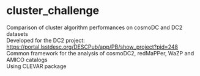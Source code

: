 # cluster_challenge
Comparison of cluster algorithm performances on cosmoDC and DC2 datasets  
Developed for the DC2 project: https://portal.lsstdesc.org/DESCPub/app/PB/show_project?pid=248  
Common framework for the analysis of cosmoDC2, redMaPPer, WaZP and AMICO catalogs  
Using CLEVAR package  
